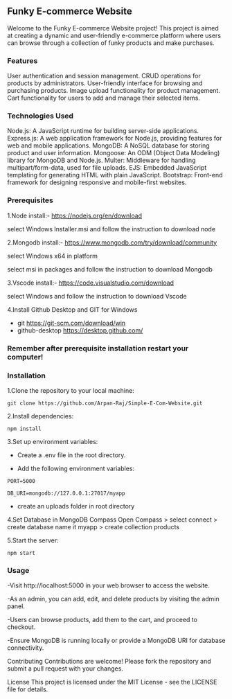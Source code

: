 ## Funky E-commerce Website
Welcome to the Funky E-commerce Website project! This project is aimed at creating a dynamic and user-friendly e-commerce platform where users can browse through a collection of funky products and make purchases.

### Features
User authentication and session management.
CRUD operations for products by administrators.
User-friendly interface for browsing and purchasing products.
Image upload functionality for product management.
Cart functionality for users to add and manage their selected items.

### Technologies Used
Node.js: A JavaScript runtime for building server-side applications.
Express.js: A web application framework for Node.js, providing features for web and mobile applications.
MongoDB: A NoSQL database for storing product and user information.
Mongoose: An ODM (Object Data Modeling) library for MongoDB and Node.js.
Multer: Middleware for handling multipart/form-data, used for file uploads.
EJS: Embedded JavaScript templating for generating HTML with plain JavaScript.
Bootstrap: Front-end framework for designing responsive and mobile-first websites.


### Prerequisites
1.Node install:- https://nodejs.org/en/download

select Windows Installer.msi and follow the instruction to download node

2.Mongodb install:- https://www.mongodb.com/try/download/community

select Windows x64 in platform

select msi in packages and follow the instruction to download Mongodb

3.Vscode install:- https://code.visualstudio.com/download

select Windows and follow the instruction to download Vscode

4.Install Github Desktop and GIT for Windows 
- git https://git-scm.com/download/win
- github-desktop https://desktop.github.com/

### Remember after prerequisite installation restart your computer!


### Installation

1.Clone the repository to your local machine:

    git clone https://github.com/Arpan-Raj/Simple-E-Com-Website.git

2.Install dependencies:

    npm install

    
3.Set up environment variables:
  
   - Create a .env file in the root directory.
  
   - Add the following environment variables:

    PORT=5000

    DB_URI=mongodb://127.0.0.1:27017/myapp

- create an uploads folder in root directory

4.Set Database in MongoDB Compass
Open Compass > select connect > create database name it myapp > create collection products
  
5.Start the server:

    npm start

### Usage
-Visit http://localhost:5000 in your web browser to access the website.

-As an admin, you can add, edit, and delete products by visiting the admin panel.

-Users can browse products, add them to the cart, and proceed to checkout.

-Ensure MongoDB is running locally or provide a MongoDB URI for database connectivity.

Contributing
Contributions are welcome! Please fork the repository and submit a pull request with your changes.

License
This project is licensed under the MIT License - see the LICENSE file for details.
